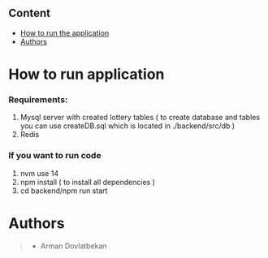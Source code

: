 
## Content
- [How to run the application](#how-to-run-the-application)
- [Authors](#author)


# How to run application
### Requirements:

1) Mysql server with created lottery tables 
( to create database and tables you can use createDB.sql which is located in ./backend/src/db ) 
2) Redis


### If you want to run code 

1) nvm use 14
2) npm install ( to install all dependencies )
2) cd backend/npm run start


# Authors

> - Arman Dovlatbekan
